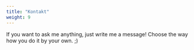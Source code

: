 ```yaml
---
title: "Kontakt"
weight: 9
---
```


If you want to ask me anything, just write me a message! Choose the way how you do it by your own. ;)

